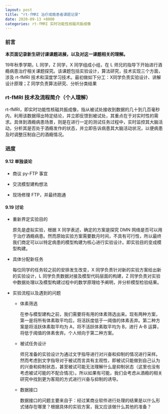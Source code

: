 ```yaml
---
layout: post
title: "rt-fMRI 治疗成瘾患者课题记录"
date: 2020-09-13 +8000
categories: rt-fMRI 实时功能性核磁共振成像
---
```


### 前言

**本页面记录新生研讨课课题进展，以及对这一课题相关的理解。**

19年秋季学期，L 同学，Z 同学，X 同学组成小组，在 L 师兄的指导下开始进行酒瘾病患治疗相关课题探究。该课题包括实验设计，算法研究，技术实现三个方面，涉及 rt-fMRI 技术和深度学习技术。最初做如下分工：X同学负责实验设计、讲解设计原理；Z 同学负责算法研究、分析分类结果

### rt-fMRI 技术及流程简介（个人理解）

rt-fMRI，即实时功能性核磁共振成像，指从被试处接收到数据的几十到几百毫秒内，利用该数据得出特定结论，并立即反馈到被试处，其重点在于对实时性的需求。具体到酒瘾病患场景，则是在进行一定的测试任务过程中，实时监控其大脑活动，分析其是否处于酒瘾发作的状态，并立即告诉病患其大脑活动状况，以便病患及时调整压制自己的酒瘾情况。

### 进度

#### 9.12 单独谈论

- 商议 py-FTP 事宜

- 交流模型建构想法

- 现场修理 FTP，并最终跑通

#### 9.19 讨论

- 重新界定实验目的

    原先是虚拟实验，根据 X 同学表述，确定的方案是探究 DMN 网络是否可以用于治疗酒瘾病患。然而原始实验方案需要数月时间，不具有可行性，所以最终我们商定可以以特定病患的模型构建为核心进行实验设计。即实验目的变成模型构建。

- 具体分配新任务

    每位同学的任务较之前的安排发生改变，X 同学负责针对新的实验方案给出新的实验设计，L 同学负责数据对接及模型代码层面的构建，Z 同学负责对实验中数据处理以及模型构建过程中的数学原理给予阐明，并分析模型检验结果。

- 实验流程以及遇到的问题

    - 体素筛选
    
        在参与模型建构之前，我们需要将有用的体素筛选出来。现有两种方案，第一是将所有体素取平均后，将活跃度低于一阈值的体素丢弃。第二种方案是将活跃体素取平均为 A，将不活跃体素取平均为 B，进行 A-B 运算，将低于阈值的体素舍弃。个人倾向于第二种方案。

    - 被试任务设计

        师兄准备的实验设计为通过文字指导进行对兴奋和抑制的情况进行采样。然而考虑到文字指导对于被试而言具有主观性，即被试只能做到自己认为的兴奋和抑制状态，甚至被试可能无法理解什么是抑制状态（这里也没有考虑被试可能的不配合情况）。所以如果有可能，我们会考虑从酒瘾的相关研究中找到更为客观的方式进行兴奋与抑制的诱导。

    - 数据接口

        数据接口的问题主要来自于：经过某商业软件进行处理的结果是以什么形式储存在哪里？根据具体的实验方案，我又应该做什么其他的准备？


